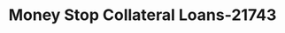 ---
f_zip-code: 1013
f_state-code: MA
title: Money Stop Collateral Loans-21743
f_phone: 413-534-3280
f_city-only: Chicopee
f_address: 1098 Chicopee Street Chicopee
f_location-unique-id: '21743'
slug: money-stop-collateral-loans-21743
updated-on: '2024-05-30T13:46:58.046Z'
created-on: '2024-05-30T13:36:59.803Z'
published-on: '2024-05-30T13:54:32.469Z'
f_city-state: cms/city/chicopee-ma.md
f_company: cms/company/money-stop-collateral-loans.md
f_state: cms/state/massachusetts.md
layout: '[payday-loan].html'
tags: payday-loan
---